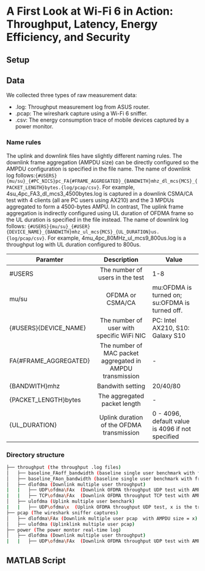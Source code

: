 # A First Look at Wi-Fi 6 in Action: Throughput, Latency, Energy Efficiency, and Security


## Setup
## Data
We collected three types of raw measurement data:
- .log: Throughput measurement log from ASUS router.
- .pcap: The wireshark capture using a Wi-Fi 6 sniffer.
- .csv:  The energy consumption trace of mobile devices captured by a power monitor.

### Name rules
The uplink and downlink files have slightly different naming rules. The downlink frame aggregation (AMPDU size) can be directly configured so the AMPDU configuration is specified in the file name. The name of downlink log follows:`{#USERS}{mu/su}_{#PC_NICS}pc_FA{#FRAME_AGGREGATED}_{BANDWITH}mhz_dl_mcs{MCS}_{PACKET_LENGTH}bytes.{log/pcap/csv}`. 
For example, 4su_4pc_FA3_dl_mcs3_4500bytes.log is captured in a downlink CSMA/CA test with 4 clients (all are PC users using AX210) and the 3 MPDUs aggregated to form a 4500-bytes AMPU.  In contrast, The uplink frame aggregation is indirectly configured using UL duration of OFDMA frame so the UL duration is specified in the file instead. The name of downlink log follows: `{#USERS}{mu/su}_{#USER}{DEVICE_NAME}_{BANDWITH}mhz_ul_mcs{MCS}_{UL_DURATION}us.{log/pcap/csv}`.  For example, 4mu_4pc_80MHz_ul_mcs9_800us.log is a throughput log with UL duration configured to 800us. 

| Paramter     | Description           | Value |
| ------------- |:-------------:| -----|
| #USERS    | The number of users in the test |  1-8 |
| mu/su     | OFDMA or CSMA/CA      |  mu:OFDMA is turned on; su:OFDMA is turned off. |
| {#USERS}{DEVICE_NAME} | The number of user with specific WiFi NIC    |  PC: Intel AX210, S10: Galaxy S10 |
|FA{#FRAME_AGGREGATED}| The number of MAC packet aggregated in AMPDU transmission |- |
|{BANDWITH}mhz| Bandwith setting | 20/40/80| 
|{PACKET_LENGTH}bytes| The aggregated packet length| -|
|{UL_DURATION}| Uplink duration of the OFDMA transmission| 0 - 4096, default value is 4096 if not specified  |


### Directory structure
```bash
├── throughput (the throughput .log files)
│   ├── baseline_FAoff_bandwidth (baseline single user benchmark with frame aggregation turned off)
│   ├── baseline_FAon_bandwidth (baseline single user benchmark with frame aggregation turned on)
│   ├── dlofdma (Downlink multiple user throughput)
|   |   ├── UDP\ofdma\FAx  (Downlink OFDMA throughput UDP test with AMPDU size = x)  
|   |   ├── TCP\ofdma\FAx  (Downlink OFDMA throughput TCP test with AMPDU size = x)
│   ├── ulofdma (Uplink multiple user benchark)
|   |   ├── UDP\ofdma\x  (Uplink OFDMA throughput UDP test, x is the trial id)  
├── pcap (The wireshark sniffer captures)
│   ├── dlofdma\FAx (Downlink multiple user pcap  with AMPDU size = x)
│   ├── ulofdma (Uplinklink multiple user pcap)
├── power (The power montor real-time log)
│   ├── dlofdma (Downlink multiple user throughput)
|   |   ├── UDP\ofdma\FAx  (Downlink OFDMA throughput UDP test with AMPDU size = x)  
```

## MATLAB Script

